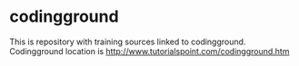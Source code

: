 # codingground

This is repository with training sources linked to codingground. Codingground location is
http://www.tutorialspoint.com/codingground.htm
